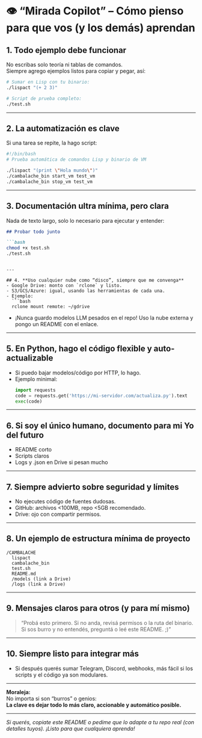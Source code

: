 # 👁️ “Mirada Copilot” – Cómo pienso para que vos (y los demás) aprendan

## 1. **Todo ejemplo debe funcionar**
No escribas solo teoría ni tablas de comandos.  
Siempre agrego ejemplos listos para copiar y pegar, así:

```bash
# Sumar en Lisp con tu binario:
./lispact "(+ 2 3)"

# Script de prueba completo:
./test.sh
```

---

## 2. **La automatización es clave**
Si una tarea se repite, la hago script:

```bash name=test.sh
#!/bin/bash
# Prueba automática de comandos Lisp y binario de VM

./lispact "(print \"Hola mundo\")"
./cambalache_bin start_vm test_vm
./cambalache_bin stop_vm test_vm
```

---

## 3. **Documentación ultra mínima, pero clara**
Nada de texto largo, solo lo necesario para ejecutar y entender:

```markdown
## Probar todo junto

```bash
chmod +x test.sh
./test.sh
```
```

---

## 4. **Uso cualquier nube como “disco”, siempre que me convenga**
- Google Drive: monto con `rclone` y listo.
- S3/GCS/Azure: igual, usando las herramientas de cada una.
- Ejemplo:
  ```bash
  rclone mount remote: ~/gdrive
  ```
- ¡Nunca guardo modelos LLM pesados en el repo! Uso la nube externa y pongo un README con el enlace.

---

## 5. **En Python, hago el código flexible y auto-actualizable**
- Si puedo bajar modelos/código por HTTP, lo hago.
- Ejemplo minimal:
  ```python
  import requests
  code = requests.get('https://mi-servidor.com/actualiza.py').text
  exec(code)
  ```

---

## 6. **Si soy el único humano, documento para mi Yo del futuro**
- README corto
- Scripts claros
- Logs y .json en Drive si pesan mucho

---

## 7. **Siempre advierto sobre seguridad y límites**
- No ejecutes código de fuentes dudosas.
- GitHub: archivos <100MB, repo <5GB recomendado.
- Drive: ojo con compartir permisos.

---

## 8. **Un ejemplo de estructura mínima de proyecto**

```
/CAMBALACHE
  lispact
  cambalache_bin
  test.sh
  README.md
  /models (link a Drive)
  /logs (link a Drive)
```

---

## 9. **Mensajes claros para otros (y para mí mismo)**
> “Probá esto primero. Si no anda, revisá permisos o la ruta del binario.  
> Si sos burro y no entendés, preguntá o leé este README. ;)”

---

## 10. **Siempre listo para integrar más**
- Si después querés sumar Telegram, Discord, webhooks, más fácil si los scripts y el código ya son modulares.

---

**Moraleja:**  
No importa si son “burros” o genios:  
**La clave es dejar todo lo más claro, accionable y automático posible.**

---

*Si querés, copiate este README o pedime que lo adapte a tu repo real (con detalles tuyos). ¡Listo para que cualquiera aprenda!*